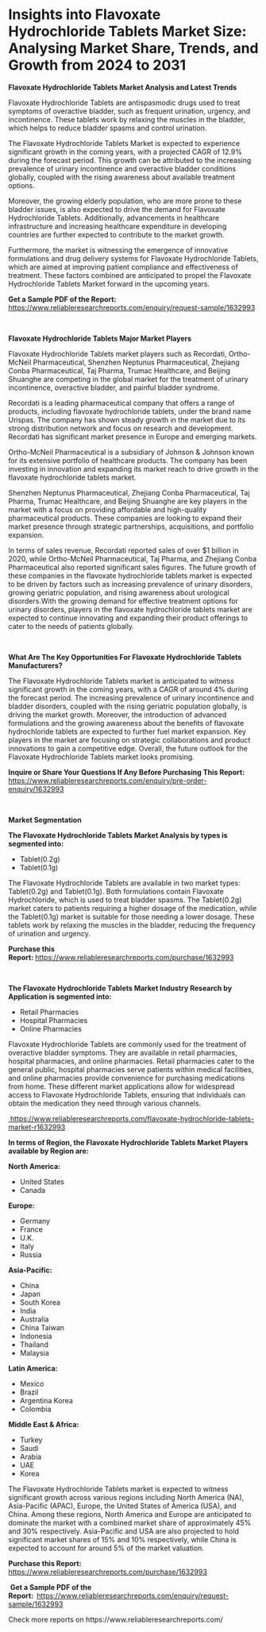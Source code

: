 <p><h1>Insights into Flavoxate Hydrochloride Tablets Market Size: Analysing Market Share, Trends, and Growth from 2024 to 2031</h1></p><p><strong>Flavoxate Hydrochloride Tablets Market Analysis and Latest Trends</strong></p>
<p><p>Flavoxate Hydrochloride Tablets are antispasmodic drugs used to treat symptoms of overactive bladder, such as frequent urination, urgency, and incontinence. These tablets work by relaxing the muscles in the bladder, which helps to reduce bladder spasms and control urination.</p><p>The Flavoxate Hydrochloride Tablets Market is expected to experience significant growth in the coming years, with a projected CAGR of 12.9% during the forecast period. This growth can be attributed to the increasing prevalence of urinary incontinence and overactive bladder conditions globally, coupled with the rising awareness about available treatment options.</p><p>Moreover, the growing elderly population, who are more prone to these bladder issues, is also expected to drive the demand for Flavoxate Hydrochloride Tablets. Additionally, advancements in healthcare infrastructure and increasing healthcare expenditure in developing countries are further expected to contribute to the market growth.</p><p>Furthermore, the market is witnessing the emergence of innovative formulations and drug delivery systems for Flavoxate Hydrochloride Tablets, which are aimed at improving patient compliance and effectiveness of treatment. These factors combined are anticipated to propel the Flavoxate Hydrochloride Tablets Market forward in the upcoming years.</p></p>
<p><strong>Get a Sample PDF of the Report:&nbsp;</strong> <a href="https://www.reliableresearchreports.com/enquiry/request-sample/1632993">https://www.reliableresearchreports.com/enquiry/request-sample/1632993</a></p>
<p>&nbsp;</p>
<p><strong>Flavoxate Hydrochloride Tablets Major Market Players</strong></p>
<p><p>Flavoxate Hydrochloride Tablets market players such as Recordati, Ortho-McNeil Pharmaceutical, Shenzhen Neptunus Pharmaceutical, Zhejiang Conba Pharmaceutical, Taj Pharma, Trumac Healthcare, and Beijing Shuanghe are competing in the global market for the treatment of urinary incontinence, overactive bladder, and painful bladder syndrome.</p><p>Recordati is a leading pharmaceutical company that offers a range of products, including flavoxate hydrochloride tablets, under the brand name Urispas. The company has shown steady growth in the market due to its strong distribution network and focus on research and development. Recordati has significant market presence in Europe and emerging markets.</p><p>Ortho-McNeil Pharmaceutical is a subsidiary of Johnson & Johnson known for its extensive portfolio of healthcare products. The company has been investing in innovation and expanding its market reach to drive growth in the flavoxate hydrochloride tablets market.</p><p>Shenzhen Neptunus Pharmaceutical, Zhejiang Conba Pharmaceutical, Taj Pharma, Trumac Healthcare, and Beijing Shuanghe are key players in the market with a focus on providing affordable and high-quality pharmaceutical products. These companies are looking to expand their market presence through strategic partnerships, acquisitions, and portfolio expansion.</p><p>In terms of sales revenue, Recordati reported sales of over $1 billion in 2020, while Ortho-McNeil Pharmaceutical, Taj Pharma, and Zhejiang Conba Pharmaceutical also reported significant sales figures. The future growth of these companies in the flavoxate hydrochloride tablets market is expected to be driven by factors such as increasing prevalence of urinary disorders, growing geriatric population, and rising awareness about urological disorders.With the growing demand for effective treatment options for urinary disorders, players in the flavoxate hydrochloride tablets market are expected to continue innovating and expanding their product offerings to cater to the needs of patients globally.</p></p>
<p>&nbsp;</p>
<p><strong>What Are The Key Opportunities For Flavoxate Hydrochloride Tablets Manufacturers?</strong></p>
<p><p>The Flavoxate Hydrochloride Tablets market is anticipated to witness significant growth in the coming years, with a CAGR of around 4% during the forecast period. The increasing prevalence of urinary incontinence and bladder disorders, coupled with the rising geriatric population globally, is driving the market growth. Moreover, the introduction of advanced formulations and the growing awareness about the benefits of flavoxate hydrochloride tablets are expected to further fuel market expansion. Key players in the market are focusing on strategic collaborations and product innovations to gain a competitive edge. Overall, the future outlook for the Flavoxate Hydrochloride Tablets market looks promising.</p></p>
<p><strong>Inquire or Share Your Questions If Any Before Purchasing This Report:</strong> <a href="https://www.reliableresearchreports.com/enquiry/pre-order-enquiry/1632993">https://www.reliableresearchreports.com/enquiry/pre-order-enquiry/1632993</a></p>
<p>&nbsp;</p>
<p><strong>Market Segmentation</strong></p>
<p><strong>The Flavoxate Hydrochloride Tablets Market Analysis by types is segmented into:</strong></p>
<p><ul><li>Tablet(0.2g)</li><li>Tablet(0.1g)</li></ul></p>
<p><p>The Flavoxate Hydrochloride Tablets are available in two market types: Tablet(0.2g) and Tablet(0.1g). Both formulations contain Flavoxate Hydrochloride, which is used to treat bladder spasms. The Tablet(0.2g) market caters to patients requiring a higher dosage of the medication, while the Tablet(0.1g) market is suitable for those needing a lower dosage. These tablets work by relaxing the muscles in the bladder, reducing the frequency of urination and urgency.</p></p>
<p><strong>Purchase this Report:&nbsp;</strong><a href="https://www.reliableresearchreports.com/purchase/1632993">https://www.reliableresearchreports.com/purchase/1632993</a></p>
<p>&nbsp;</p>
<p><strong>The Flavoxate Hydrochloride Tablets Market Industry Research by Application is segmented into:</strong></p>
<p><ul><li>Retail Pharmacies</li><li>Hospital Pharmacies</li><li>Online Pharmacies</li></ul></p>
<p><p>Flavoxate Hydrochloride Tablets are commonly used for the treatment of overactive bladder symptoms. They are available in retail pharmacies, hospital pharmacies, and online pharmacies. Retail pharmacies cater to the general public, hospital pharmacies serve patients within medical facilities, and online pharmacies provide convenience for purchasing medications from home. These different market applications allow for widespread access to Flavoxate Hydrochloride Tablets, ensuring that individuals can obtain the medication they need through various channels.</p></p>
<p><a href="https://www.reliableresearchreports.com/flavoxate-hydrochloride-tablets-market-r1632993">&nbsp;https://www.reliableresearchreports.com/flavoxate-hydrochloride-tablets-market-r1632993</a></p>
<p><strong>In terms of Region, the Flavoxate Hydrochloride Tablets Market Players available by Region are:</strong></p>
<p>
    <p> <strong> North America: </strong>
        <ul>
            <li>United States</li>
            <li>Canada</li>
        </ul>
        </p> 
    <p> <strong> Europe: </strong>
        <ul>
            <li>Germany</li>
            <li>France</li>
            <li>U.K.</li>
            <li>Italy</li>
            <li>Russia</li>
        </ul>
        </p> 
    <p> <strong> Asia-Pacific: </strong>
        <ul>
            <li>China</li>
            <li>Japan</li>
            <li>South Korea</li>
            <li>India</li>
            <li>Australia</li>
            <li>China Taiwan</li>
            <li>Indonesia</li>
            <li>Thailand</li>
            <li>Malaysia</li>
        </ul>
        </p> 
    <p> <strong> Latin America: </strong>
        <ul>
            <li>Mexico</li>
            <li>Brazil</li>
            <li>Argentina Korea</li>
            <li>Colombia</li>
        </ul>
        </p> 
    <p> <strong> Middle East & Africa: </strong>
        <ul>
            <li>Turkey</li>
            <li>Saudi</li>
            <li>Arabia</li>
            <li>UAE</li>
            <li>Korea</li>
        </ul>
    </p>
    </p>
<p><p>The Flavoxate Hydrochloride Tablets market is expected to witness significant growth across various regions including North America (NA), Asia-Pacific (APAC), Europe, the United States of America (USA), and China. Among these regions, North America and Europe are anticipated to dominate the market with a combined market share of approximately 45% and 30% respectively. Asia-Pacific and USA are also projected to hold significant market shares of 15% and 10% respectively, while China is expected to account for around 5% of the market valuation.</p></p>
<p><strong>Purchase this Report: </strong><a href="https://www.reliableresearchreports.com/purchase/1632993">https://www.reliableresearchreports.com/purchase/1632993</a></p>
<p>&nbsp;<strong>Get a Sample PDF of the Report:&nbsp;&nbsp;</strong><a href="https://www.reliableresearchreports.com/enquiry/request-sample/1632993">https://www.reliableresearchreports.com/enquiry/request-sample/1632993</a></p>
<p><strong></strong></p>
<p>Check more reports on https://www.reliableresearchreports.com/</p>